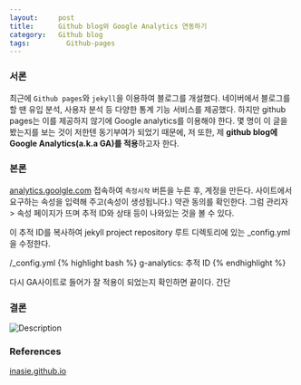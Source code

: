 ```yaml
---
layout:     post
title:      Github blog와 Google Analytics 연동하기
category:   Github blog
tags: 		  Github-pages
---
```


### 서론
최근에 `Github pages`와 `jekyll`을 이용하여 블로그를 개설했다.
네이버에서 블로그를 할 땐 유입 분석, 사용자 분석 등 다양한 통계 기능 서비스를 제공했다.
하지만 github pages는 이를 제공하지 않기에 Google analytics를 이용해야 한다.
몇 명이 이 글을 봤는지를 보는 것이 저한텐 동기부여가 되었기 때문에,
저 또한, 제 **github blog에 Google Analytics(a.k.a GA)를 적용**하고자 한다.


### 본론
[analytics.goolgle.com](https://analytics.google.com/analytics/web/provision/#/provision) 접속하여
`측정시작` 버튼을 누른 후, 계정을 만든다.
사이트에서 요구하는 속성을 입력해 주고(속성이 생성됩니다.) 약관 동의를 확인한다.
그럼 관리자 > 속성 페이지가 뜨며 추적 ID와 상태 등이 나와있는 것을 볼 수 있다.

이 추적 ID를 복사하여
jekyll project repository 루트 디렉토리에 있는 _config.yml을 수정한다.


/_config.yml
{% highlight bash %}
g-analytics: 추적 ID
{% endhighlight %}

다시 GA사이트로 들어가 잘 적용이 되었는지 확인하면 끝이다.
간단

### 결론
![Description](http://swimminghwang.github.io/assets/images/githubpages-ga1.png)

### References
[inasie.github.io](https://inasie.github.io/it%EC%9D%BC%EB%B0%98/1/)
